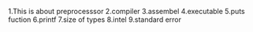 1.This is about preprocesssor
2.compiler
3.assembel
4.executable
5.puts fuction
6.printf
7.size of types
8.intel
9.standard error